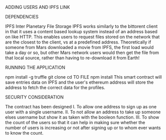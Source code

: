 ADDING USERS AND IPFS LINK

DEPENDENCIES

IPFS
Inter Planetary File Storage IPFS works similarly to the bittorent client in that it uses a content based lookup system instead of an address based on like HTTP. This enables users to request files stored on the network that are the closest to the client, vs at a predefined address. Theoretically if someone from Mars downloaded a movie from IPFS, the first load would take a day or so, but other Mars network users would then get the file from that local source, rather than having to re-download it from Earth!



RUNNING THE APPLICATION

npm install -g truffle
git clone <REPOSITORY>
cd TO FILE
npm install
This smart contract will save entries data on IPFS and the user's ethereum address will store the address to fetch the correct data for the profiles.
  

SECURITY CONSIDERATION

The contract has been designed 
  I.    To allow one address to sign up as one user with a single username.
  II.   To not allow an address to take up someone elses username but show it as taken with the booleon function.
  III.  To show the count of the users so that it can help in making sure whether the number of users is increasing or not after signing up or to whom ever wants to know the count.
  
  
